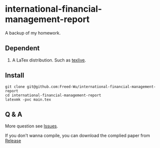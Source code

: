 international-financial-management-report
=========================================

A backup of my homework.

Dependent
---------

1.  A LaTex distribution. Such as [texlive].

Install
-------

``` {.zsh}
git clone git@github.com:Freed-Wu/international-financial-management-report
cd international-financial-management-report
latexmk -pvc main.tex
```

Q & A
-----

More question see [Issues].

If you don't wanna compile, you can download the complied paper from
[Release]

  [texlive]: https://github.com/TeX-Live/texlive-source
  [Issues]: https://github.com/Freed-Wu/international-financial-management-report/issues
  [Release]: https://github.com/Freed-Wu/international-financial-management-report/releases/

